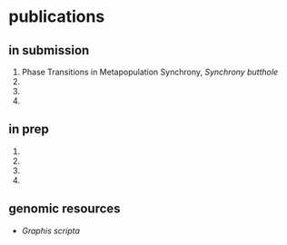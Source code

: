 # publications

## in submission

1. Phase Transitions in Metapopulation Synchrony, _Synchrony butthole_
2.
3.
4.

## in prep

1.
2.
3.
4.

## genomic resources

- _Graphis scripta_
